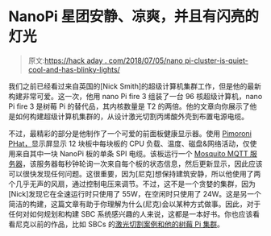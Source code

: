 # NanoPi 星团安静、凉爽，并且有闪亮的灯光

> 原文:[https://hack aday . com/2018/07/05/nano pi-cluster-is-quiet-cool-and-has-blinky-lights/](https://hackaday.com/2018/07/05/nanopi-cluster-is-quiet-cool-and-has-blinky-lights/)

我们之前已经看过来自英国的[Nick Smith]的超级计算机集群工作，但是他的最新构建非常可爱。这一次，他用 nano Pi fire 3 组装了一台 96 核超级计算机，nano Pi fire 3 是树莓 Pi 的替代品，其内核数量是 T2 的两倍。他的文章向你展示了他是如何构建超级计算机集群的，从设计激光切割丙烯酸外壳到布置电源电缆。

不过，最精彩的部分是他制作了一个可爱的前面板健康显示器。使用 [Pimoroni PHat，](https://shop.pimoroni.com/products/unicorn-phat)显示屏显示 12 块板中每块板的 CPU 负载、温度、磁盘&网络活动，仅使用来自其中一块 NanoPi 板的单条 SPI 电缆。该板运行一个 [Mosquito MQTT 服务器](https://mosquitto.org/)，该服务器每秒钟轮询一次来自每个板的状态信息，然后更新显示，因此应该可以很快发现任何问题。这很重要，因为[尼克]想保持建筑安静，所以他使用了两个几乎无声的风扇，通过控制电压来调节。不过，这不是一个贪婪的集群，因为[Nick]发现它在全速运行时只使用了 55W，在空闲时只使用了 24W。这是另一个简洁的构建，这篇文章有助于你理解为什么(尼克)会以某种方式做事。因此，对于任何对如何规划和构建 SBC 系统感兴趣的人来说，这都是一本好书。你也应该看看尼克以前的作品，比如 SBCs 的[激光切割案例和他的](https://hackaday.com/2018/02/04/a-few-laser-cut-cases-for-your-sbcs/)[树莓 Pi 集群](https://hackaday.com/2016/05/26/raspberry-pi-cluster-build-shows-how-and-what/)。